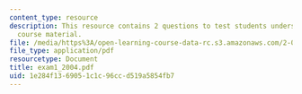 ```yaml
---
content_type: resource
description: This resource contains 2 questions to test students understanding of
  course material.
file: /media/https%3A/open-learning-course-data-rc.s3.amazonaws.com/2-016-hydrodynamics-13-012-fall-2005/1e284f1369051c1c96ccd519a5854fb7_exam1_2004.pdf
file_type: application/pdf
resourcetype: Document
title: exam1_2004.pdf
uid: 1e284f13-6905-1c1c-96cc-d519a5854fb7
---
```

